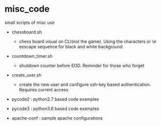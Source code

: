 # misc_code
small scripts of misc use
* chessboard.sh 
  * chess board visual on CLI(not the game). Using the characters or \e exscape sequence for black and white background

* countdown_timer.sh
  * shutdown counter before EOD. Reminder for those who forget

* create_user.sh
  * create the new user and configure ssh-key based authentication. Requires current access

* pycode2 : python2.7 based code examples

* pycode3 : python3.6 based code examples

* apache-conf : sample apache configurations
